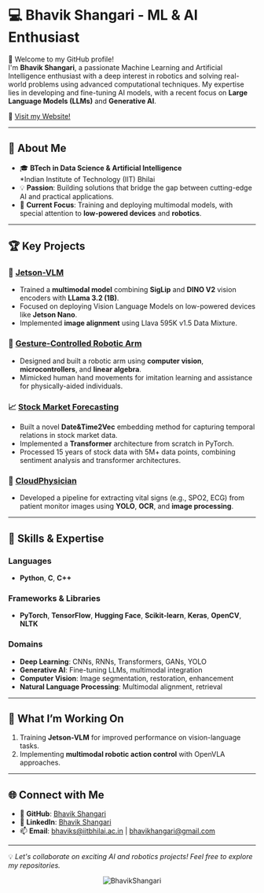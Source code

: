 # 💻 Bhavik Shangari - ML & AI Enthusiast

🌟 Welcome to my GitHub profile!  
I'm **Bhavik Shangari**, a passionate Machine Learning and Artificial Intelligence enthusiast with a deep interest in robotics and solving real-world problems using advanced computational techniques. My expertise lies in developing and fine-tuning AI models, with a recent focus on **Large Language Models (LLMs)** and **Generative AI**.

🌟 [Visit my Website!](https://bhavikshangari.github.io/)  
 
---

## 📖 About Me
- 🎓 **BTech in Data Science & Artificial Intelligence**  
  *Indian Institute of Technology (IIT) Bhilai
- 💡 **Passion**: Building solutions that bridge the gap between cutting-edge AI and practical applications.
- 🔬 **Current Focus**: Training and deploying multimodal models, with special attention to **low-powered devices** and **robotics**.

---

## 🏆 Key Projects

### 🚀 [Jetson-VLM](https://github.com/BhavikShangari/Jetson-VLM)
- Trained a **multimodal model** combining **SigLip** and **DINO V2** vision encoders with **LLama 3.2 (1B)**.
- Focused on deploying Vision Language Models on low-powered devices like **Jetson Nano**.
- Implemented **image alignment** using Llava 595K v1.5 Data Mixture.

### 🤖 [Gesture-Controlled Robotic Arm](https://github.com/BhavikShangari/Gesture-Controlled-Robotic-Arm)
- Designed and built a robotic arm using **computer vision**, **microcontrollers**, and **linear algebra**.
- Mimicked human hand movements for imitation learning and assistance for physically-aided individuals.

### 📈 [Stock Market Forecasting](https://github.com/BhavikShangari/DS250_Project)
- Built a novel **Date&Time2Vec** embedding method for capturing temporal relations in stock market data.
- Implemented a **Transformer** architecture from scratch in PyTorch.
- Processed 15 years of stock data with 5M+ data points, combining sentiment analysis and transformer architectures.

### 🏥 [CloudPhysician](https://github.com/BhavikShangari/Cloudphysician)
- Developed a pipeline for extracting vital signs (e.g., SPO2, ECG) from patient monitor images using **YOLO**, **OCR**, and **image processing**.

---


## 🔧 Skills & Expertise

### Languages
- **Python**, **C**, **C++**

### Frameworks & Libraries
- **PyTorch**, **TensorFlow**, **Hugging Face**, **Scikit-learn**, **Keras**, **OpenCV**, **NLTK**

### Domains
- **Deep Learning**: CNNs, RNNs, Transformers, GANs, YOLO
- **Generative AI**: Fine-tuning LLMs, multimodal integration
- **Computer Vision**: Image segmentation, restoration, enhancement
- **Natural Language Processing**: Multimodal alignment, retrieval

---

## 🎯 What I’m Working On
1. Training **Jetson-VLM** for improved performance on vision-language tasks.
2. Implementing **multimodal robotic action control** with OpenVLA approaches.

---

## 🌐 Connect with Me
- 🐙 **GitHub**: [Bhavik Shangari](https://github.com/BhavikShangari)
- 💼 **LinkedIn**: [Bhavik Shangari](https://www.linkedin.com/in/bhavik-shangari-416b0324a/)
- 📫 **Email**: bhaviks@iitbhilai.ac.in | bhavikhangari@gmail.com

---

💡 *Let's collaborate on exciting AI and robotics projects! Feel free to explore my repositories.*

<p align="center"> <img src="https://komarev.com/ghpvc/?username=BhavikShangari&label=Profile%20views&color=0e75b6&style=flat" alt="BhavikShangari" /> </p>
